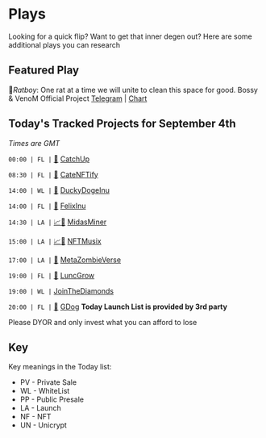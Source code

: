 
# Plays

Looking for a quick flip? Want to get that inner degen out? Here are some additional plays you can research

## Featured Play


🐀*Ratboy*: One rat at a time we will unite to clean this space for good.
Bossy & VenoM Official Project
[Telegram](https://t.me/ratboyofficial) | [Chart](https://app.nexuscrypto.com/token/bsc/0xaf98e6c2d3b520f4e9b3d7ea22ad7aefffdbc2fd)

## Today's Tracked Projects for September 4th
_Times are GMT_

`00:00 | FL |` [📲](https://www.pinksale.finance/launchpad/0x6ed30373c6f549cc7a6654e0a4dec74b4e8c6d95?chain=BSC) [CatchUp](https://t.me/Catch_up_Community)

`08:30 | FL |` [📲](https://www.pinksale.finance/launchpad/0xca574f67Bf0537759c14361478e3A936ea69B642?chain=BSC) [CateNFTify](https://t.me/catenftifyglobal)

`14:00 | WL |` [📲](https://www.pinksale.finance/launchpad/0xd2c5F35029cF22235577039Ec676FfCB3465c91B?chain=BSC) [DuckyDogeInu](https://t.me/DuckyDogeInu)

`14:00 | FL |` [📲](https://www.pinksale.finance/launchpad/0x42aE7368caCb2b427287237AdB9800b7a1667502?chain=BSC) [FelixInu](https://t.me/FENIXINUPAD)

`14:30 | LA |` [📈](https://app.nexuscrypto.com/token/bsc/0xfdcabd329dc59615dca6df02ff942c047468e61c)[📲](https://www.pinksale.finance/launchpad/0x4FDFa1716D1135c68dcab94f5DbFDEe695346835?chain=BSC) [MidasMiner](https://t.me/MidasMinerOfficial)

`15:00 | LA |` [📈](https://app.nexuscrypto.com/token/bsc/0x86a8ac9ce84e4f6b954ed923adf819cd7042ca83)[📲](https://www.pinksale.finance/launchpad/0xb468047E03CB4B26c54b77aa0878e421aa781Cae?chain=BSC) [NFTMusix](https://t.me/nftmusixofficial)

`17:00 | LA |` [📲](https://www.pinksale.finance/launchpad/0xA71FF98603495f206B15ceca584EB4408924793D?chain=BSC) [MetaZombieVerse](https://t.me/MetaZombieverseGame)

`19:00 | FL |` [📲](https://www.pinksale.finance/launchpad/0xC18dd49ECB63CF30931d3d54ADC6A1Af1bAfbA40?chain=BSC) [LuncGrow](https://t.me/LuncGrow)

`19:00 | WL |`  [JoinTheDiamonds](https://t.me/Jointhediamonds)

`20:00 | FL |` [📲](https://www.pinksale.finance/launchpad/0xAc7Babc396E2c276ac69D040BE1ce681fDC94Eb8?chain=BSC) [GDog](https://t.me/gdogofficial)
**Today Launch List is provided by 3rd party**

Please DYOR and only invest what you can afford to lose

## Key
Key meanings in the Today list:

- PV - Private Sale
- WL - WhiteList
- PP - Public Presale
- LA - Launch
- NF - NFT
- UN - Unicrypt